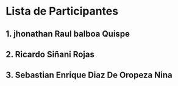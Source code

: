 # Lista de Participantes
## 1. jhonathan Raul balboa Quispe
## 2. Ricardo Siñani Rojas
## 3. Sebastian Enrique Diaz De Oropeza Nina 
